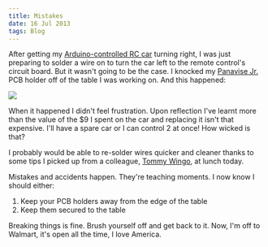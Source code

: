 ```yaml
---
title: Mistakes
date: 16 Jul 2013
tags: Blog
---
```

After getting my [Arduino-controlled RC car](http://forefront.io/a/hacking-9-buck-remote-controlled-car-with-arduino) turning right, I was just preparing to solder a wire on to turn the car left to the remote control's circuit board. But it wasn't going to be the case. I knocked my [Panavise Jr.](http://www.adafruit.com/products/151) PCB holder off of the table I was working on. And this happened:

![](http://pbs.twimg.com/media/BPWEI0XCAAAXd-l.jpg)

When it happened I didn't feel frustration. Upon reflection I've learnt more than the value of the $9 I spent on the car and replacing it isn't that expensive. I'll have a spare car or I can control 2 at once! How wicked is that?

I probably would be able to re-solder wires quicker and cleaner thanks to some tips I picked up from a colleague, [Tommy Wingo](https://twitter.com/tommywingo), at lunch today.

Mistakes and accidents happen. They're teaching moments. I now know I should either:

1. Keep your PCB holders away from the edge of the table
2. Keep them secured to the table

Breaking things is fine. Brush yourself off and get back to it. Now, I'm off to Walmart, it's open all the time, I love America.